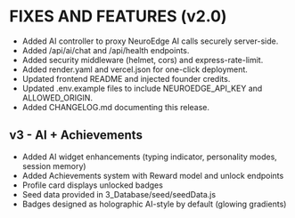 # FIXES AND FEATURES (v2.0)
- Added AI controller to proxy NeuroEdge AI calls securely server-side.
- Added /api/ai/chat and /api/health endpoints.
- Added security middleware (helmet, cors) and express-rate-limit.
- Added render.yaml and vercel.json for one-click deployment.
- Updated frontend README and injected founder credits.
- Updated .env.example files to include NEUROEDGE_API_KEY and ALLOWED_ORIGIN.
- Added CHANGELOG.md documenting this release.

## v3 - AI + Achievements
- Added AI widget enhancements (typing indicator, personality modes, session memory)
- Added Achievements system with Reward model and unlock endpoints
- Profile card displays unlocked badges
- Seed data provided in 3_Database/seed/seedData.js
- Badges designed as holographic AI-style by default (glowing gradients)
